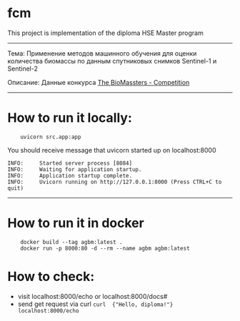 # fcm
This project is implementation of the diploma HSE Master program

---


Тема: Применение методов машинного обучения для оценки количества биомассы по данным спутниковых снимков Sentinel-1 и Sentinel-2

Описание: Данные конкурса [The BioMassters - Competition](https://www.drivendata.org/competitions/99/biomass-estimation/page/536/)

---

# How to run it locally: 

```commandline
    uvicorn src.app:app
```

You should receive message that uvicorn started up on localhost:8000

```commandline
INFO:     Started server process [8084]
INFO:     Waiting for application startup.
INFO:     Application startup complete.
INFO:     Uvicorn running on http://127.0.0.1:8000 (Press CTRL+C to quit)
```

---
# How to run it in docker

```commandline
    docker build --tag agbm:latest .
    docker run -p 8000:80 -d --rm --name agbm agbm:latest
```


# How to check:
* visit localhost:8000/echo or localhost:8000/docs# 
* send get request via curl ```curl  {"Hello, diploma!"} localhost:8000/echo```
